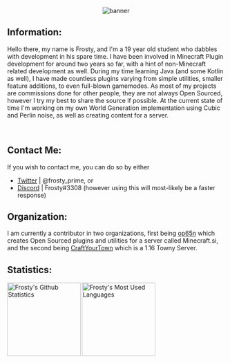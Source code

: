 <p align="center"> <img src="https://cdn.discordapp.com/attachments/573153691771863057/835882096811704350/unknown.png" alt="banner" /> </p>

## Information:
Hello there, my name is Frosty, and I'm a 19 year old student who dabbles with development in his spare time. I have been involved in Minecraft Plugin development for around two years so far, with a hint of non-Minecraft related development as well. During my time learning Java (and some Kotlin as well), I have made countless plugins varying from simple utilities, smaller feature additions, to even full-blown gamemodes. As most of my projects are commissions done for other people, they are not always Open Sourced, however I try my best to share the source if possible. At the current state of time I'm working on my own World Generation implementation using Cubic and Perlin noise, as well as creating content for a server. <br />

<br>

## Contact Me:
If you wish to contact me, you can do so by either <br>
* [Twitter][twitter]  | @frosty_prime, or <br>
* [Discord][discord] | Frosty#3308 (however using this will most-likely be a faster response)<br />

## Organization:
I am currently a contributor in two organizations, first being [op65n](https://op65n.org) which creates Open Sourced plugins and utilities for a server called Minecraft.si, and the second being [CraftYourTown](https://craftyourtown.com) which is a 1.16 Towny Server.

## Statistics:
<img align="left" height="170px" alt="Frosty's Github Statistics" src="https://github-readme-stats.vercel.app/api?username=Frcsty&show_icons=true&hide_border=true&theme=dark&icon_color=00f6ff&count_private=true&include_all_commits=true" /> 
<img align="left" height="170px" alt="Frosty's Most Used Languages" src="https://github-readme-stats.vercel.app/api/top-langs/?username=Frcsty&theme=dark&hide_border=true&layout=default" />

[twitter]: https://twitter.com/prime_frosty
[discord]: Frosty#3308
